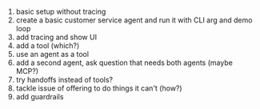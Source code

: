 1. basic setup without tracing
2. create a basic customer service agent and run it with CLI arg and demo loop
3. add tracing and show UI
4. add a tool (which?)
5. use an agent as a tool
6. add a second agent, ask question that needs both agents (maybe MCP?)
7. try handoffs instead of tools?
8. tackle issue of offering to do things it can't (how?)
9. add guardrails

